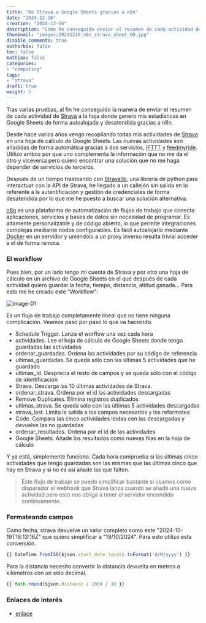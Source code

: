 ```yaml
---
title: "De Strava a Google Sheets gracias a n8n"
date: "2024-12-16"
creation: "2024-12-16"
description: "Como he conseguido enviar el resumen de cada actividad de Strava a una hoja de cálculo de Google Sheets mediante n8n."
thumbnail: "images/20241216_n8n_strava_sheet_00.jpg"
disable_comments: true
authorbox: false
toc: false
mathjax: false
categories:
- "computing"
tags:
- "strava"
draft: true
weight: 5
---
```

Tras varias pruebas, al fin he conseguido la manera de enviar el resumen de cada actividad de [Strava] a la hoja donde genero mis estadísticas en Google Sheets de forma autoalojada y desatendida gracias a n8n.
<!--more-->
Desde hace varios años vengo recopilando todas mis actividades de [Strava] en una hoja de cálculo de Google Sheets. Las nuevas actividades son añadidas de forma automática gracias a dos servicios, [IFTTT] y [feedmyride]. Utilizo ambos por que uno complementa la información que no me da el otro y viceversa pero quiero encontrar una solución que no me haga depender de servicios de terceros.

Después de un tiempo trasteando con [Stravalib], una librería de python para interactuar con la API de Strava, he llegado a un callejón sin salida en lo referente a la autentificación y gestión de credenciales de forma desatendida por lo que me he puesto a buscar una solución alternativa.

[n8n] es una plataforma de automatización de flujos de trabajo que conecta aplicaciones, servicios y bases de datos sin necesidad de programar. Es altamente personalizable y de código abierto, lo que permite integraciones complejas mediante nodos configurables. Es fácil autoalojarlo mediante [Docker] en un servidor y uniéndolo a un proxy inverso resulta trivial acceder a el de forma remota.

### El workflow
Pues bien, por un lado tengo mi cuenta de Strava y por otro una hoja de cálculo en un archivo de Google Sheets en el que después de cada actividad quiero guardar la fecha, tiempo, distancia, altitud ganada... Para esto me he creado este "Workflow":

![image-01]

Es un flujo de trabajo completamente lineal que no tiene ninguna complicación. Veamos paso por paso lo que va haciendo.

- Schedule Trigger. Lanza el worflow una vez cada hora
- actividades. Lee el hoja de cálculo de Google Sheets donde tengo guardadas las actividades
- ordenar_guardadas. Ordena las actividades por su código de referencia
- ultimas_guardadas. Se queda sólo con las últimas 5 actividades que he guardado
- ultimas_id. Desprecia el resto de campos y se queda sólo con el código de identificación
- Strava. Descarga las 10 últimas actividades de Strava.
- ordenar_strava. Ordena por el id las actividades descargadas
- Remove Duplicates. Elimina registros duplicados
- ultimas_strava. Se queda sólo con las últimas 5 actividades descargadas
- strava_last. Limita la salida a los campos necesarios y los reformatea
- Code. Compara las cinco actividades leídas con las descargadas y devuelve las no guardadas
- ordenar_resultados. Ordena por el id de las actividades
- Google Sheets. Añade los resultados como nuevas filas en la hoja de cálculo

Y ya está, simplemente funciona. Cada hora comprueba si las últimas cinco actividades que tengo guardadas son las mismas que las últimas cinco que hay en Strava y si no es así añade las que falten.

> Este flujo de trabajo se puede simplificar bastante si usamos como disparador el webhook que Strava lanza cuando se añade una nueva actividad pero esto nos obliga a tener el servidor encendido continuamente.

### Formateando campos
Como fecha, strava devuelve un valor completo como este "2024-10-19T16:13:16Z" que quiero simplificar a "19/10/2024". Para esto utilizo esta conversión.
``` javascript
{{ DateTime.fromISO($json.start_date_local).toFormat('d/M/yyyy') }}
```

Para la distancia necesito convertir la distancia devuelta en metros a kilómetros con un sólo decimal. 
``` javascript
{{ Math.round($json.distance / 100) / 10 }}
```

### Enlaces de interés
- [enlace](www.sherblog.pro)

[Docker]: https://www.docker.com
[feedmyride]: https://feedmyride.net
[IFTTT]: https://ifttt.com
[n8n]: https://n8n.io
[Strava]: https://www.strava.com/
[Stravalib]: https://github.com/stravalib/stravalib

[image-01]: /images/20241216_n8n_strava_sheet_01.jpg



